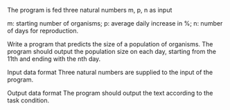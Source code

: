 The program is fed three natural numbers m, p, n as input

m: starting number of organisms;
p: average daily increase in %;
n: number of days for reproduction.

Write a program that predicts the size of a population of organisms. The program should output the population size on each day, starting from the 11th and ending with the nth day.

Input data format
Three natural numbers are supplied to the input of the program.

Output data format
The program should output the text according to the task condition.